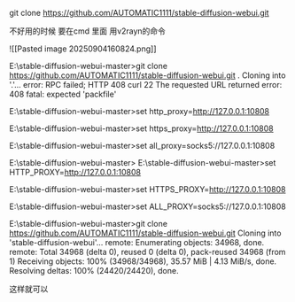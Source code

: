 

git clone https://github.com/AUTOMATIC1111/stable-diffusion-webui.git

不好用的时候  要在cmd 里面 用v2rayn的命令


![[Pasted image 20250904160824.png]]




E:\stable-diffusion-webui-master>git clone https://github.com/AUTOMATIC1111/stable-diffusion-webui.git .
Cloning into '.'...
error: RPC failed; HTTP 408 curl 22 The requested URL returned error: 408
fatal: expected 'packfile'

E:\stable-diffusion-webui-master>set http_proxy=http://127.0.0.1:10808

E:\stable-diffusion-webui-master>set https_proxy=http://127.0.0.1:10808

E:\stable-diffusion-webui-master>set all_proxy=socks5://127.0.0.1:10808

E:\stable-diffusion-webui-master>
E:\stable-diffusion-webui-master>set HTTP_PROXY=http://127.0.0.1:10808

E:\stable-diffusion-webui-master>set HTTPS_PROXY=http://127.0.0.1:10808

E:\stable-diffusion-webui-master>set ALL_PROXY=socks5://127.0.0.1:10808

E:\stable-diffusion-webui-master>git clone https://github.com/AUTOMATIC1111/stable-diffusion-webui.git
Cloning into 'stable-diffusion-webui'...
remote: Enumerating objects: 34968, done.
remote: Total 34968 (delta 0), reused 0 (delta 0), pack-reused 34968 (from 1)
Receiving objects: 100% (34968/34968), 35.57 MiB | 4.13 MiB/s, done.
Resolving deltas: 100% (24420/24420), done.


这样就可以